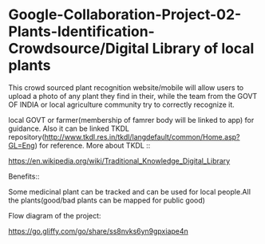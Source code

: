 
# Google-Collaboration-Project-02-Plants-Identification-Crowdsource/Digital Library of local plants

This crowd sourced plant recognition website/mobile will allow users to upload a photo of any plant they find in their, while the team from the GOVT OF INDIA or local agriculture community try to correctly recognize it.

local GOVT or farmer(membership of famrer body will be linked to app) for guidance. Also it can be linked TKDL repository(http://www.tkdl.res.in/tkdl/langdefault/common/Home.asp?GL=Eng) for reference.
More about TKDL ::

https://en.wikipedia.org/wiki/Traditional_Knowledge_Digital_Library

Benefits::

Some medicinal plant can be tracked and can be used for local people.All the plants(good/bad plants can be mapped for public good)

Flow diagram of the project:

https://go.gliffy.com/go/share/ss8nvks6yn9gpxiape4n
